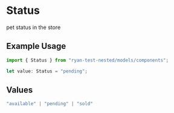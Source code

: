 # Status

pet status in the store

## Example Usage

```typescript
import { Status } from "ryan-test-nested/models/components";

let value: Status = "pending";
```

## Values

```typescript
"available" | "pending" | "sold"
```
